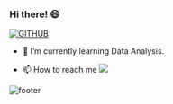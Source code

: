 ### Hi there! 😄 
[![GITHUB](https://hits.seeyoufarm.com/api/count/incr/badge.svg?url=https%3A%2F%2Fgithub.com%2Fhappydgtnmd&count_bg=%233DC876&title_bg=%23555555&icon=&icon_color=%23E7E7E7&title=hits&edge_flat=false)](https://github.com/happydgtnmd)


<!-- **happydgtnmd/happydgtnmd** is a ✨ _special_ ✨ repository because its `README.md` (this file) appears on your GitHub profile.

Here are some ideas to get you started: -->

<!-- - 🔭 I’m currently working on ... -->
- 🌱 I’m currently learning Data Analysis.
<!-- - 👯 I’m looking to collaborate on ... -->
<!-- - 🤔 I’m looking for help with ...
- 💬 Ask me about ... -->
  
- 📫 How to reach me 
  <a href="mailto:suryunpark23@gmail.com" target="_blank"><img src="https://img.shields.io/badge/Gmail-EA4335?style=flat-square&logo=Gmail&logoColor=white"/></a>
  
<!-- ✨ Stack ✨ -->

<!-- <img src="https://img.shields.io/badge/Python-black?style=flat&logo=&logoColor=3776AB"/> -->

<!-- - 😄 Pronouns: ...
- ⚡ Fun fact: ... -->


![footer](https://capsule-render.vercel.app/api?type=waving&color=timeGradient&text=Thanks%20for%20visiting%20👋&animation=twinkling&fontSize=35&fontAlignY=40&fontAlign=70&height=180)
